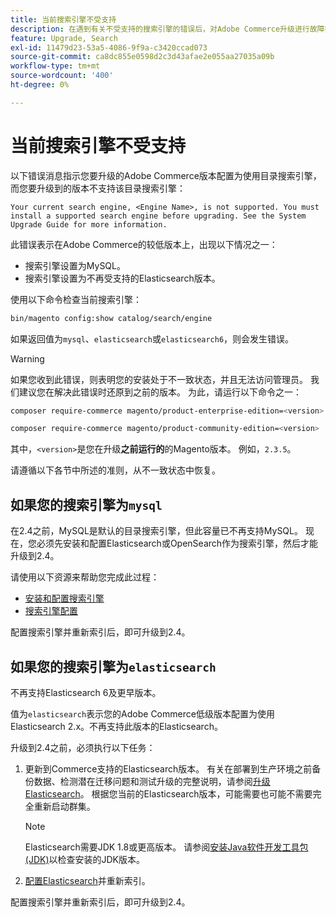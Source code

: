 ```yaml
---
title: 当前搜索引擎不受支持
description: 在遇到有关不受支持的搜索引擎的错误后，对Adobe Commerce升级进行故障排除。
feature: Upgrade, Search
exl-id: 11479d23-53a5-4086-9f9a-c3420ccad073
source-git-commit: ca8dc855e0598d2c3d43afae2e055aa27035a09b
workflow-type: tm+mt
source-wordcount: '400'
ht-degree: 0%

---
```


# 当前搜索引擎不受支持

以下错误消息指示您要升级的Adobe Commerce版本配置为使用目录搜索引擎，而您要升级到的版本不支持该目录搜索引擎：

```
Your current search engine, <Engine Name>, is not supported. You must install a supported search engine before upgrading. See the System Upgrade Guide for more information.
```

此错误表示在Adobe Commerce的较低版本上，出现以下情况之一：

- 搜索引擎设置为MySQL。
- 搜索引擎设置为不再受支持的Elasticsearch版本。

使用以下命令检查当前搜索引擎：

```bash
bin/magento config:show catalog/search/engine
```

如果返回值为`mysql`、`elasticsearch`或`elasticsearch6`，则会发生错误。

>[!WARNING]
>
>如果您收到此错误，则表明您的安装处于不一致状态，并且无法访问管理员。 我们建议您在解决此错误时还原到之前的版本。 为此，请运行以下命令之一：
>
>```bash
>composer require-commerce magento/product-enterprise-edition=<version>
>```
>
>```bash
>composer require-commerce magento/product-community-edition=<version>
>```
>
>其中，`<version>`是您在升级&#x200B;**之前运行的**&#x200B;的Magento版本。 例如，`2.3.5`。

请遵循以下各节中所述的准则，从不一致状态中恢复。

## 如果您的搜索引擎为`mysql`

在2.4之前，MySQL是默认的目录搜索引擎，但此容量已不再支持MySQL。 现在，您必须先安装和配置Elasticsearch或OpenSearch作为搜索引擎，然后才能升级到2.4。

请使用以下资源来帮助您完成此过程：

- [安装和配置搜索引擎](../../configuration/search/overview-search.md)
- [搜索引擎配置](../../configuration/search/configure-search-engine.md)

配置搜索引擎并重新索引后，即可升级到2.4。

## 如果您的搜索引擎为`elasticsearch`

不再支持Elasticsearch 6及更早版本。

值为`elasticsearch`表示您的Adobe Commerce低级版本配置为使用Elasticsearch 2.x。不再支持此版本的Elasticsearch。

升级到2.4之前，必须执行以下任务：

1. 更新到Commerce支持的Elasticsearch版本。 有关在部署到生产环境之前备份数据、检测潜在迁移问题和测试升级的完整说明，请参阅[升级Elasticsearch](https://www.elastic.co/guide/en/elasticsearch/reference/current/setup-upgrade.html)。 根据您当前的Elasticsearch版本，可能需要也可能不需要完全重新启动群集。

   >[!NOTE]
   >
   >Elasticsearch需要JDK 1.8或更高版本。 请参阅[安装Java软件开发工具包(JDK)](../../installation/prerequisites/search-engine/overview.md#install-the-java-software-development-kit-jdk)以检查安装的JDK版本。

1. [配置Elasticsearch](../../configuration/search/configure-search-engine.md)并重新索引。

配置搜索引擎并重新索引后，即可升级到2.4。
